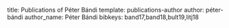 title: Publications of Péter Bándi
template: publications-author
author: péter-bándi
author_name: Péter Bándi
bibkeys: band17,band18,bult19,litj18